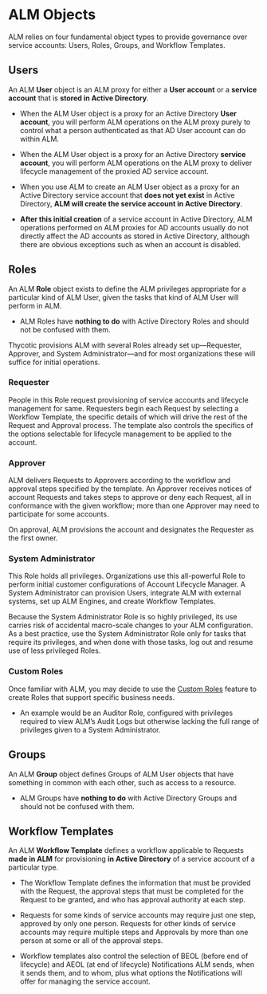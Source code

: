 ﻿[title]: # (ALM Objects)
[tags]: # (Account Lifecycle Manager,ALM,Active Directory,)
[priority]: # (2000)

# ALM Objects

ALM relies on four fundamental object types to provide governance over service accounts: Users, Roles, Groups, and Workflow Templates.

## Users

An ALM **User** object is an ALM proxy for either a **User account** or a **service account** that is **stored in Active Directory**.

* When the ALM User object is a proxy for an Active Directory **User account**, you will perform ALM operations on the ALM proxy purely to control what a person authenticated as that AD User account can do within ALM.

* When the ALM User object is a proxy for an Active Directory **service account**, you will perform ALM operations on the ALM proxy to deliver lifecycle management of the proxied AD service account.

* When you use ALM to create an ALM User object as a proxy for an Active Directory service account that **does not yet exist** in Active Directory, **ALM will create the service account in Active Directory**.

* **After this initial creation** of a service account in Active Directory, ALM operations performed on ALM proxies for AD accounts usually do not directly affect the AD accounts as stored in Active Directory, although there are obvious exceptions such as when an account is disabled.

## Roles

An ALM **Role** object exists to define the ALM privileges appropriate for a particular kind of ALM User, given the tasks that kind of ALM User will perform in ALM.

* ALM Roles have **nothing to do** with Active Directory Roles and should not be confused with them.

Thycotic provisions ALM with several Roles already set up—Requester, Approver, and System Administrator—and for most organizations these will suffice for initial operations.

### Requester

People in this Role request provisioning of service accounts and lifecycle management for same. Requesters begin each Request by selecting a Workflow Template, the specific details of which will drive the rest of the Request and Approval process. The template also controls the specifics of the options selectable for lifecycle management to be applied to the account.

### Approver

ALM delivers Requests to Approvers according to the workflow and approval steps specified by the template. An Approver receives notices of account Requests and takes steps to approve or deny each Request, all in conformance with the given workflow; more than one Approver may need to participate for some accounts.

On approval, ALM provisions the account and designates the Requester as the first owner.

### System Administrator

This Role holds all privileges. Organizations use this all-powerful Role to perform initial customer configurations of Account Lifecycle Manager. A System Administrator can provision Users, integrate ALM with external systems, set up ALM Engines, and create Workflow Templates.

Because the System Administrator Role is so highly privileged, its use carries risk of accidental macro-scale changes to your ALM configuration. As a best practice, use the System Administrator Role only for tasks that require its privileges, and when done with those tasks, log out and resume use of less privileged Roles.

### Custom Roles

Once familiar with ALM, you may decide to use the [Custom Roles](custom-roles.md) feature to create Roles that support specific business needs.

* An example would be an Auditor Role, configured with privileges required to view ALM’s Audit Logs but otherwise lacking the full range of privileges given to a System Administrator.

## Groups

An ALM **Group** object defines Groups of ALM User objects that have something in common with each other, such as access to a resource.

* ALM Groups have **nothing to do** with Active Directory Groups and should not be confused with them.

## Workflow Templates

An ALM **Workflow Template** defines a workflow applicable to Requests **made in ALM** for provisioning **in Active Directory** of a service account of a particular type.

* The Workflow Template defines the information that must be provided with the Request, the approval steps that must be completed for the Request to be granted, and who has approval authority at each step.

* Requests for some kinds of service accounts may require just one step, approved by only one person. Requests for other kinds of service accounts may require multiple steps and Approvals by more than one person at some or all of the approval steps.

* Workflow templates also control the selection of BEOL (before end of lifecycle) and AEOL (at end of lifecycle) Notifications ALM sends, when it sends them, and to whom, plus what options the Notifications will offer for managing the service account.



  

  
